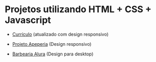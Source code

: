 # Projetos utilizando HTML + CSS + Javascript

* [Currículo](https://wagnerkaba.github.io/curriculo/) (atualizado com design responsivo)

* [Projeto Apeperia](https://wagnerkaba.github.io/apeperia/index.html) (Design responsivo)

* [Barbearia Alura](https://wagnerkaba.github.io/barbearia/index.html) (Design para desktop)